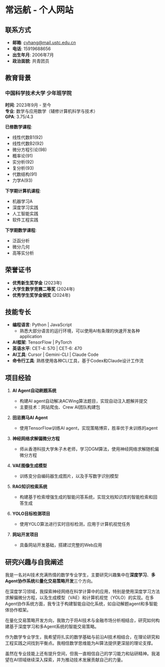 # 常远航 - 个人网站

## 联系方式
- **邮箱**: cyhang@mail.ustc.edu.cn
- **电话**: 15919688656
- **出生年月**: 2006年7月
- **政治面貌**: 共青团员

## 教育背景

### 中国科学技术大学 少年班学院
**时间**: 2023年9月 - 至今  
**专业**: 数学与应用数学（辅修计算机科学与技术）  
**GPA**: 3.75/4.3  

**已修数学课程**:
- 线性代数B1(92)
- 线性代数B2(92)
- 微分方程引论(98)
- 概率论(91)
- 实分析(92)
- 复分析(93)
- 代数结构(91)
- 力学A(93)

**下学期计算机课程**:
- 机器学习A
- 深度学习实践
- 人工智能实践
- 软件工程实践

**下学期数学课程**:
- 泛函分析
- 微分几何
- 高等实分析

## 荣誉证书

- **优秀新生奖学金** (2023年)
- **大学生数学竞赛二等奖** (2024年)
- **优秀学生奖学金铜奖** (2024年)

## 技能专长

- **编程语言**: Python | JavaScript
  - 熟悉大部分语言的运行环境，可以使用AI有条理的快速开发各种application
- **AI框架**: TensorFlow | PyTorch
- **英语水平**: CET-4: 570 | CET-6: 470
- **AI工具**: Cursor | Gemini-CLI | Claude Code
- **命令行工具**: 熟练使用各种CLI工具，基于Codex和Claude设计工作流

## 项目经验

1. **AI Agent自动刷题系统**
   - 构建AI agent自动解决ACWing算法题目，实现自动注入题解并提交
   - 主要技术：网站爬虫、Crew AI团队构建包

2. **田忌赛马AI Agent**
   - 使用TensorFlow训练AI agent，实现策略博弈，胜率优于未训练的agent

3. **神经网络求解偏微分方程**
   - 师从香港科技大学朱子木老师，学习DGM算法，使用神经网络求解随机偏微分方程

4. **VAE图像生成模型**
   - 训练变分自编码器生成图片，以及手写数字识别模型

5. **RAG知识检索系统**
   - 构建基于检索增强生成的智能问答系统，实现文档知识库的智能检索和回答生成

6. **YOLO目标检测项目**
   - 使用YOLO算法进行实时目标检测，应用于计算机视觉任务

7. **网站开发项目**
   - 具备网站开发基础，搭建过完整的Web应用

## 研究兴趣与自我阐述

我是一名对AI技术充满热情的数学专业学生，主要研究兴趣集中在**深度学习**、**多Agent协作系统**和**量化交易策略开发**三个方向。

在深度学习领域，我探索神经网络在科学计算中的应用，特别是使用深度学习方法求解偏微分方程，以及生成模型（VAE）和计算机视觉（YOLO）的实现。在多Agent协作系统方面，我专注于构建智能自动化系统，如自动解题agent和多智能体协作框架。

在量化交易策略开发方向，我致力于将AI技术与金融市场分析相结合，研究如何构建基于深度学习和多Agent系统的智能交易策略。

作为数学专业学生，我希望将扎实的数学基础与前沿AI技术相结合，在理论研究和工程实践之间找到平衡点。我相信数学思维能为AI算法提供更深层的理论支撑。

虽然在专业技能上还有提升空间，但我一直相信自己的学习能力和钻研精神。我渴望在AI领域继续深入探索，并为推动技术发展贡献自己的力量。
